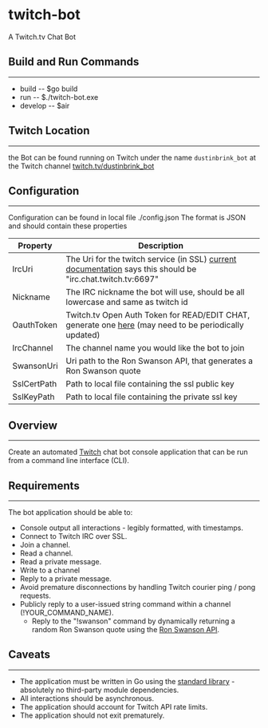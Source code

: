 # twitch-bot

A Twitch.tv Chat Bot

## Build and Run Commands

---

- build
  -- $go build
- run
  -- $./twitch-bot.exe
- develop
  -- $air

## Twitch Location

---

the Bot can be found running on Twitch under the name `dustinbrink_bot` at the Twitch channel [twitch.tv/dustinbrink_bot](https://www.twitch.tv/dustinbrink_bot)

## Configuration

---

Configuration can be found in local file ./config.json
The format is JSON and should contain these properties

| Property    | Description                                                                                                                                         |
| ----------- | --------------------------------------------------------------------------------------------------------------------------------------------------- |
| IrcUri      | The Uri for the twitch service (in SSL) [current documentation](https://dev.twitch.tv/docs/irc/guide) says this should be "irc.chat.twitch.tv:6697" |
| Nickname    | The IRC nickname the bot will use, should be all lowercase and same as twitch id                                                                    |
| OauthToken  | Twitch.tv Open Auth Token for READ/EDIT CHAT, generate one [here](https://twitchapps.com/tmi/) (may need to be periodically updated)                |
| IrcChannel  | The channel name you would like the bot to join                                                                                                     |
| SwansonUri  | Uri path to the Ron Swanson API, that generates a Ron Swanson quote                                                                                 |
| SslCertPath | Path to local file containing the ssl public key                                                                                                    |
| SslKeyPath  | Path to local file containing the private ssl key                                                                                                   |

## Overview

---

Create an automated [Twitch](https://dev.twitch.tv/docs/irc) chat bot console application that can be run from a command line interface (CLI).

## Requirements

---

The bot application should be able to:

- Console output all interactions - legibly formatted, with timestamps.
- Connect to Twitch IRC over SSL.
- Join a channel.
- Read a channel.
- Read a private message.
- Write to a channel
- Reply to a private message.
- Avoid premature disconnections by handling Twitch courier ping / pong requests.
- Publicly reply to a user-issued string command within a channel (!YOUR_COMMAND_NAME).
  - Reply to the "!swanson" command by dynamically returning a random Ron Swanson quote using the [Ron Swanson API](https://github.com/jamesseanwright/ron-swanson-quotes).

## Caveats

---

- The application must be written in Go using the [standard library](https://golang.org/pkg/) - absolutely no third-party module dependencies.
- All interactions should be asynchronous.
- The application should account for Twitch API rate limits.
- The application should not exit prematurely.
